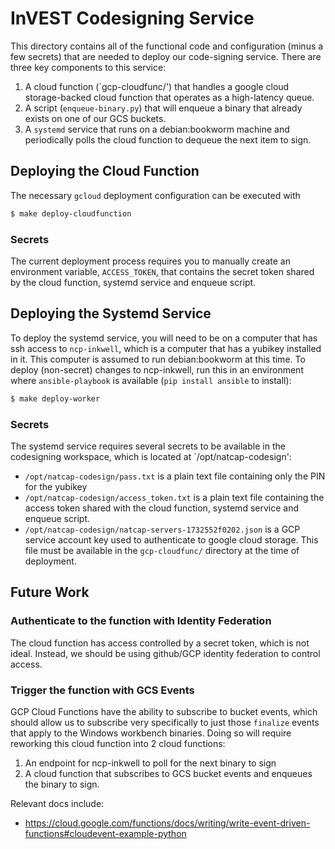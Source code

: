 # InVEST Codesigning Service

This directory contains all of the functional code and configuration (minus a
few secrets) that are needed to deploy our code-signing service.  There are
three key components to this service:

1. A cloud function (`gcp-cloudfunc/') that handles a google cloud
   storage-backed cloud function that operates as a high-latency queue.
2. A script (`enqueue-binary.py`) that will enqueue a binary that already
   exists on one of our GCS buckets.
3. A `systemd` service that runs on a debian:bookworm machine and periodically
   polls the cloud function to dequeue the next item to sign.

## Deploying the Cloud Function

The necessary `gcloud` deployment configuration can be executed with

```bash
$ make deploy-cloudfunction
```

### Secrets

The current deployment process requires you to manually create an environment
variable, ``ACCESS_TOKEN``, that contains the secret token shared by the cloud
function, systemd service and enqueue script.

## Deploying the Systemd Service

To deploy the systemd service, you will need to be on a computer that has ssh
access to `ncp-inkwell`, which is a computer that has a yubikey installed in
it.  This computer is assumed to run debian:bookworm at this time.  To deploy
(non-secret) changes to ncp-inkwell, run this in an environment where
`ansible-playbook` is available (`pip install ansible` to install):

```bash
$ make deploy-worker
```

### Secrets

The systemd service requires several secrets to be available in the codesigning
workspace, which is located at `/opt/natcap-codesign':

* `/opt/natcap-codesign/pass.txt` is a plain text file containing only the PIN
  for the yubikey
* `/opt/natcap-codesign/access_token.txt` is a plain text file containing the
  access token shared with the cloud function, systemd service and enqueue script.
* `/opt/natcap-codesign/natcap-servers-1732552f0202.json` is a GCP service
  account key used to authenticate to google cloud storage.  This file must be
  available in the `gcp-cloudfunc/` directory at the time of deployment.


## Future Work

### Authenticate to the function with Identity Federation

The cloud function has access controlled by a secret token, which is not ideal.
Instead, we should be using github/GCP identity federation to control access.

### Trigger the function with GCS Events

GCP Cloud Functions have the ability to subscribe to bucket events, which
should allow us to subscribe very specifically to just those `finalize` events
that apply to the Windows workbench binaries.  Doing so will require reworking this cloud function into 2 cloud functions:

1. An endpoint for ncp-inkwell to poll for the next binary to sign
2. A cloud function that subscribes to GCS bucket events and enqueues the binary to sign.

Relevant docs include:
* https://cloud.google.com/functions/docs/writing/write-event-driven-functions#cloudevent-example-python

